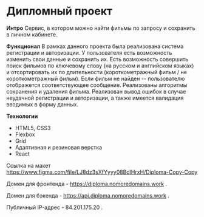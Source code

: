 # Дипломный проект

**Интро**
Сервис, в котором можно найти фильмы по запросу и сохранить в личном кабинете.

**Функционал**
В рамках данного проекта была реализована система регистрации и авторизации. У пользователя есть возможность изменить свои данные и сохранить их. 
Есть возможность совершить поиск фильмов по ключевому слову (на русском и английском языках) и отсортировать их по длительности (короткометражный фильм / не короткометражный фильм). Если фильм не найден -- пользователю отображется соответствующее сообщение.
Реализованы алгоритмы сохранения и удаления фильма.
Реализован вывод ошибок в случае неудачной регистрации и авторизации, а также имеется валидация вводимых в форму данных.

**Технологии**
* HTML5, CSS3
* Flexbox 
* Grid
* Адаптивная и резиновая верстка
* React

Ссылка на макет
https://www.figma.com/file/LJ8dz3sXfYyyy08BdlHrxH/Diploma-Copy-Copy

Домен для фронтенда - https://diploma.nomoredomains.work .

Домен для бэкенда - https://api.diploma.nomoredomains.work .

Публичный IP-адрес - 84.201.175.20 .
